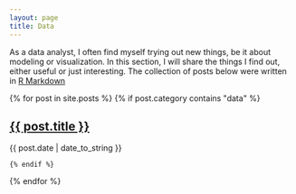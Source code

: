 ```yaml
---
layout: page
title: Data
---
```


As a data analyst, I often find myself trying out new things, be it about modeling or visualization. 
In this section, I will share the things I find out, either useful or just interesting.
The collection of posts below were written in [R Markdown](https://rmarkdown.rstudio.com/)

{% for post in site.posts %}
    {% if post.category contains "data" %}

<h2 class="post-title">
<a href="{{ post.url }}">{{ post.title }}</a>
</h2>

<span class="post-date">
{{ post.date | date_to_string }}
</span>

    {% endif %}
{% endfor %}
